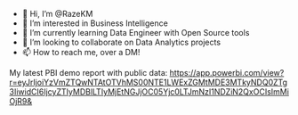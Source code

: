- 👋 Hi, I’m @RazeKM
- 👀 I’m interested in Business Intelligence
- 🌱 I’m currently learning Data Engineer with Open Source tools
- 💞️ I’m looking to collaborate on Data Analytics projects
- 📫 How to reach me, over a DM!

My latest PBI demo report with public data:
https://app.powerbi.com/view?r=eyJrIjoiYzVmZTQwNTAtOTVhMS00NTE1LWExZGMtMDE3MTkyNDQ0ZTg3IiwidCI6IjcyZTIyMDBlLTIyMjEtNGJjOC05Yjc0LTJmNzI1NDZiN2QxOCIsImMiOjR9&
<!---
RazeKM/RazeKM is a ✨ special ✨ repository because its `README.md` (this file) appears on your GitHub profile.
You can click the Preview link to take a look at your changes.
--->

